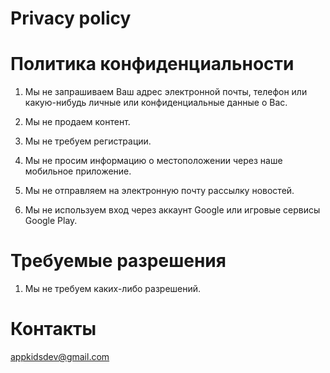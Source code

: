 # Privacy policy 

# Политика конфиденциальности

1. Мы не запрашиваем Ваш адрес электронной почты, телефон или какую-нибудь личные или конфиденциальные данные о Вас.

2. Мы не продаем контент.

3. Мы не требуем регистрации.

4. Мы не просим информацию о местоположении через наше мобильное приложение.

5. Мы не отправляем на электронную почту рассылку новостей.

6. Мы не используем вход через аккаунт Google или игровые сервисы Google Play.

# Требуемые разрешения

1. Мы не требуем каких-либо разрешений.

# Контакты

appkidsdev@gmail.com
